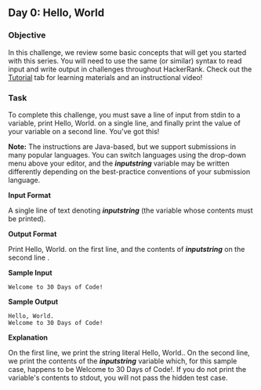 ## Day 0: Hello, World
### Objective
In this challenge, we review some basic concepts that will get you started with this series. You will need to use the same (or similar) syntax to read input and write output in challenges throughout HackerRank. Check out the [Tutorial](https://www.hackerrank.com/challenges/30-hello-world/tutorial) tab for learning materials and an instructional video!

### Task
To complete this challenge, you must save a line of input from stdin to a variable, print Hello, World. on a single line, and finally print the value of your variable on a second line. You've got this!

**Note:** The instructions are Java-based, but we support submissions in many popular languages. You can switch languages using the drop-down menu above your editor, and the **_inputstring_** variable may be written differently depending on the best-practice conventions of your submission language.

**Input Format**

A single line of text denoting **_inputstring_** (the variable whose contents must be printed).

**Output Format**

Print Hello, World. on the first line, and the contents of **_inputstring_** on the second line .

**Sample Input**

    Welcome to 30 Days of Code!

**Sample Output**

    Hello, World.
    Welcome to 30 Days of Code!

**Explanation**

On the first line, we print the string literal Hello, World.. On the second line, we print the contents of the **_inputstring_** variable which, for this sample case, happens to be Welcome to 30 Days of Code!. If you do not print the variable's contents to stdout, you will not pass the hidden test case.
